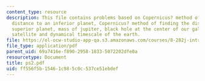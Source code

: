 ```yaml
---
content_type: resource
description: This file contains problems based on Copernicus? method of finding the
  distance to an inferior planet, Copernicus? method of finding the distance to a
  superior planet, mass of jupiter, black hole at the center of our galaxy, geosynchronous
  satellite and dynamical timescale of the earth.
file: https://ol-ocw-studio-app-qa.s3.amazonaws.com/courses/8-282j-introduction-to-astronomy-spring-2006/ff556f5b15461c985c0c537ce51ebdef_ps2.pdf
file_type: application/pdf
parent_uid: 69a7416e-f890-2958-1833-5072202dfe0a
resourcetype: Document
title: ps2.pdf
uid: ff556f5b-1546-1c98-5c0c-537ce51ebdef
---
```

